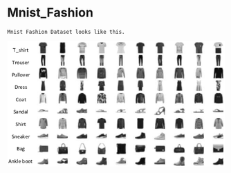# Mnist_Fashion

```
Mnist Fashion Dataset looks like this.
```
<img src="Fashion-MNIST-dataset.png">
